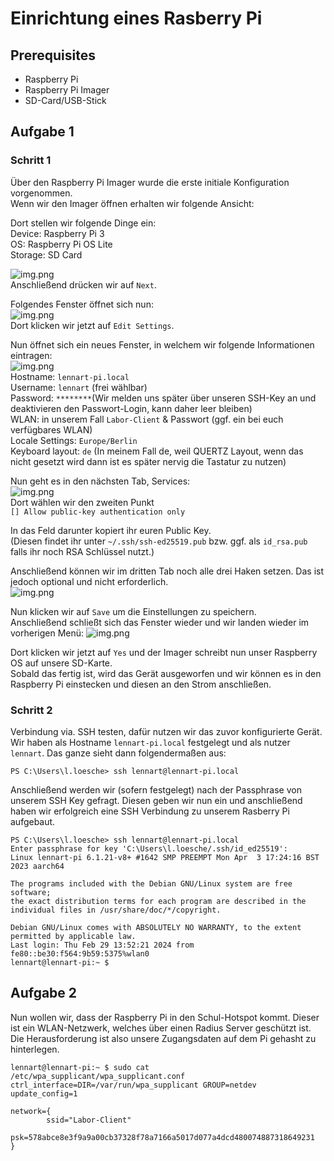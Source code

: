 # Einrichtung eines Rasberry Pi

## Prerequisites
- Raspberry Pi
- Raspberry Pi Imager
- SD-Card/USB-Stick

## Aufgabe 1
### Schritt 1
Über den Raspberry Pi Imager wurde die erste initiale Konfiguration vorgenommen.\
Wenn wir den Imager öffnen erhalten wir folgende Ansicht:

Dort stellen wir folgende Dinge ein:\
Device: Raspberry Pi 3\
OS: Raspberry Pi OS Lite\
Storage: SD Card

![img.png](assets/foto1.png)\
Anschließend drücken wir auf `Next`.

Folgendes Fenster öffnet sich nun:\
![img.png](assets/foto2.png)\
Dort klicken wir jetzt auf `Edit Settings`.

Nun öffnet sich ein neues Fenster, in welchem wir folgende Informationen eintragen:\
![img.png](assets/foto3.png)\
Hostname: `lennart-pi.local`\
Username: `lennart` (frei wählbar)\
Password: `********`(Wir melden uns später über unseren SSH-Key an und deaktivieren den Passwort-Login, kann daher leer bleiben)\
WLAN: in unserem Fall `Labor-Client` & Passwort (ggf. ein bei euch verfügbares WLAN)\
Locale Settings: `Europe/Berlin`\
Keyboard layout: `de` (In meinem Fall de, weil QUERTZ Layout, wenn das nicht gesetzt wird dann ist es später nervig die Tastatur zu nutzen)

Nun geht es in den nächsten Tab, Services:\
![img.png](assets/foto4.png)\
Dort wählen wir den zweiten Punkt\
`[] Allow public-key authentication only`

In das Feld darunter kopiert ihr euren Public Key.\
(Diesen findet ihr unter `~/.ssh/ssh-ed25519.pub` bzw. ggf. als `id_rsa.pub` falls ihr noch RSA Schlüssel nutzt.)

Anschließend können wir im dritten Tab noch alle drei Haken setzen.
Das ist jedoch optional und nicht erforderlich.\
![img.png](assets/foto5.png)

Nun klicken wir auf `Save` um die Einstellungen zu speichern.\
Anschließend schließt sich das Fenster wieder und wir landen wieder im vorherigen Menü:
![img.png](assets/foto2.png)

Dort klicken wir jetzt auf `Yes` und der Imager schreibt nun unser Raspberry OS auf unsere SD-Karte.\
Sobald das fertig ist, wird das Gerät ausgeworfen und wir können es in den Raspberry Pi einstecken und diesen an den Strom anschließen.

### Schritt 2
Verbindung via. SSH testen, dafür nutzen wir das zuvor konfigurierte Gerät.
Wir haben als Hostname `lennart-pi.local` festgelegt und als nutzer `lennart`.
Das ganze sieht dann folgendermaßen aus:
```
PS C:\Users\l.loesche> ssh lennart@lennart-pi.local
```
Anschließend werden wir (sofern festgelegt) nach der Passphrase von unserem SSH Key gefragt.
Diesen geben wir nun ein und anschließend haben wir erfolgreich eine SSH Verbindung zu unserem Rasberry Pi aufgebaut.
```
PS C:\Users\l.loesche> ssh lennart@lennart-pi.local
Enter passphrase for key 'C:\Users\l.loesche/.ssh/id_ed25519':
Linux lennart-pi 6.1.21-v8+ #1642 SMP PREEMPT Mon Apr  3 17:24:16 BST 2023 aarch64

The programs included with the Debian GNU/Linux system are free software;
the exact distribution terms for each program are described in the
individual files in /usr/share/doc/*/copyright.

Debian GNU/Linux comes with ABSOLUTELY NO WARRANTY, to the extent
permitted by applicable law.
Last login: Thu Feb 29 13:52:21 2024 from fe80::be30:f564:9b59:5375%wlan0
lennart@lennart-pi:~ $
```

## Aufgabe 2
Nun wollen wir, dass der Raspberry Pi in den Schul-Hotspot kommt.
Dieser ist ein WLAN-Netzwerk, welches über einen Radius Server geschützt ist.
Die Herausforderung ist also unsere Zugangsdaten auf dem Pi gehasht zu hinterlegen.
```
lennart@lennart-pi:~ $ sudo cat /etc/wpa_supplicant/wpa_supplicant.conf
ctrl_interface=DIR=/var/run/wpa_supplicant GROUP=netdev
update_config=1

network={
        ssid="Labor-Client"
        psk=578abce8e3f9a9a00cb37328f78a7166a5017d077a4dcd480074887318649231
}
```